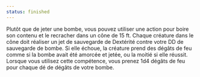 ```yaml
---
status: finished
---
```

Plutôt que de jeter une bombe, vous pouvez utiliser une action pour boire son contenu et le recracher dans un cône de 15 ft. Chaque créature dans le cône doit réaliser un jet de sauvegarde de Dextérité contre votre DD de sauvegarde de bombe. Si elle échoue, la créature prend des dégâts de feu comme si la bombe avait été amorcée et jetée, ou la moitié si elle réussit. Lorsque vous utilisez cette compétence, vous prenez 1d4 dégâts de feu pour chaque dé de dégâts de votre bombe.